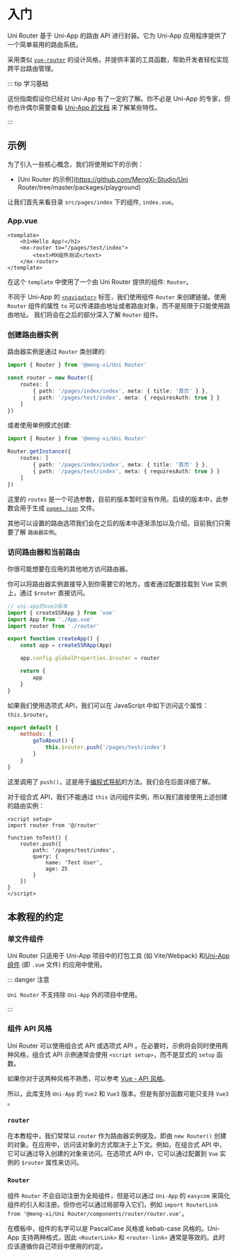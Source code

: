 # 入门

Uni Router 基于 Uni-App 的路由 API 进行封装。它为 Uni-App 应用程序提供了一个简单易用的路由系统。

采用类似 [`vue-router`](https://router.vuejs.org/) 的设计风格，并提供丰富的工具函数，帮助开发者轻松实现跨平台路由管理。

::: tip 学习基础

这份指南假设你已经对 Uni-App 有了一定的了解。你不必是 Uni-App 的专家，但你也许偶尔需要查看 [Uni-App 的文档](https://uniapp.dcloud.net.cn/) 来了解某些特性。

:::

## 示例

为了引入一些核心概念，我们将使用如下的示例：

- [Uni Router 的示例](https://github.com/MengXi-Studio/Uni Router/tree/master/packages/playground)

让我们首先来看目录 `src/pages/index` 下的组件, `index.vue`。

### App.vue

```vue
<template>
	<h1>Hello App!</h1>
	<mx-router to="/pages/test/index">
		<text>MX组件测试</text>
	</mx-router>
</template>
```

在这个 `template` 中使用了一个由 Uni Router 提供的组件: `Router`。

不同于 Uni-App 的 [`<navigator>`](https://uniapp.dcloud.net.cn/component/navigator.html) 标签，我们使用组件 `Router` 来创建链接。使用 `Router` 组件的属性 `to` 可以传递路由地址或者路由对象，而不是局限于只能使用路由地址。
我们将会在之后的部分深入了解 `Router` 组件。

### 创建路由器实例

路由器实例是通过 `Router` 类创建的:

```ts
import { Router } from '@meng-xi/Uni Router'

const router = new Router({
	routes: [
		{ path: '/pages/index/index', meta: { title: '首页' } },
		{ path: '/pages/test/index', meta: { requiresAuth: true } }
	]
})
```

或者使用单例模式创建:

```ts
import { Router } from '@meng-xi/Uni Router'

Router.getInstance({
	routes: [
		{ path: '/pages/index/index', meta: { title: '首页' } },
		{ path: '/pages/test/index', meta: { requiresAuth: true } }
	]
})
```

这里的 `routes` 是一个可选参数，目前的版本暂时没有作用。后续的版本中，此参数会用于生成 [`pages.json`](https://uniapp.dcloud.net.cn/collocation/pages.html) 文件。

其他可以设置的路由选项我们会在之后的版本中逐渐添加以及介绍，目前我们只需要了解 `路由器实例`。

### 访问路由器和当前路由

你很可能想要在应用的其他地方访问路由器。

你可以将路由器实例直接导入到你需要它的地方。或者通过配置挂载到 Vue 实例上，通过 `$router` 直接访问。

```ts
// uni-app的vue3版本
import { createSSRApp } from 'vue'
import App from './App.vue'
import router from './router'

export function createApp() {
	const app = createSSRApp(App)

	app.config.globalProperties.$router = router

	return {
		app
	}
}
```

如果我们使用选项式 API，我们可以在 JavaScript 中如下访问这个属性：`this.$router`。

```js
export default {
	methods: {
		goToAbout() {
			this.$router.push('/pages/test/index')
		}
	}
}
```

这里调用了 `push()`，这是用于[编程式导航]()的方法。我们会在后面详细了解。

对于组合式 API，我们不能通过 `this` 访问组件实例，所以我们直接使用上述创建的路由实例：

```vue
<script setup>
import router from '@/router'

function toTest() {
	router.push({
		path: '/pages/test/index',
		query: {
			name: 'Test User',
			age: 25
		}
	})
}
</script>
```

## 本教程的约定

### 单文件组件

Uni Router 只适用于 Uni-App 项目中的打包工具 (如 Vite/Webpack) 和[Uni-App 组件](https://uniapp.dcloud.net.cn/tutorial/vue3-components.html) (即 `.vue` 文件) 的应用中使用。

::: danger 注意

`Uni Router` 不支持除 `Uni-App` 外的项目中使用。

:::

### 组件 API 风格

Uni Router 可以使用组合式 API 或选项式 API 。在必要时，示例将会同时使用两种风格，组合式 API 示例通常会使用 `<script setup>`，而不是显式的 `setup` 函数。

如果你对于这两种风格不熟悉，可以参考 [Vue - API 风格](https://cn.vuejs.org/guide/introduction.html#api-styles)。

所以，此库支持 `Uni-App` 的 `Vue2` 和 `Vue3` 版本。但是有部分函数可能只支持 `Vue3` 。

### `router`

在本教程中，我们常常以 `router` 作为路由器实例提及。即由 `new Router()` 创建的对象。在应用中，访问该对象的方式取决于上下文。例如，在组合式 API 中，它可以通过导入创建的对象来访问。在选项式 API 中，它可以通过配置到 `Vue`
实例的 `$router` 属性来访问。

### `Router`

组件 `Router` 不会自动注册为全局组件，但是可以通过 `Uni-App` 的 `easycom` 来简化组件的引入和注册。但你也可以通过局部导入它们，例如 `import RouterLink from '@meng-xi/Uni Router/components/router/router.vue'`。

在模板中，组件的名字可以是 PascalCase 风格或 kebab-case 风格的。Uni-App 支持两种格式，因此 `<RouterLink>` 和 `<router-link>` 通常是等效的。此时应该遵循你自己项目中使用的约定。
